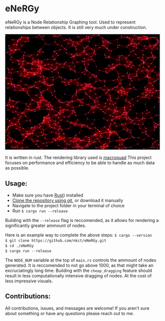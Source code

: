 # eNeRGy
eNeRGy is a Node Relationship Graphing tool. Used to represent relationships between objects. It is still very much under construction.

![eNeRGy 1000 Nodes!](eNeRGy_screenshot_1000_nodes.png "eNeRGy 1000 Nodes")

It is written in rust. The rendering library used is [macroquad](https://macroquad.rs)
This project focuses on performance and efficiency to be able to handle as much data as possible.

## Usage:
* Make sure you have [Rust](https://www.rust-lang.org/tools/install)) installed
* [Clone the repository using git](https://docs.github.com/en/repositories/creating-and-managing-repositories/cloning-a-repository), or download it manually 
* Navigate to the project folder in your terminal of choice
* Run `$ cargo run --release`

Building with the `--release` flag is reccomended, as it allows for rendering a significantly greater ammount of nodes.
  
Here is an example way to complete the above steps:
`$ cargo --version`  
`$ git clone https://github.com/nkct/eNeRGy.git`  
`$ cd ./eNeRGy`  
`$ cargo run --release`  

The `NODE_NUM` variable at the top of `main.rs` controls the ammount of nodes generated. It is reccomended to not go above 1000, as that might take an excruciatingly long time.
Building with the `cheap_dragging` feature should result in less computationally intensive dragging of nodes. At the cost of less impressive visuals.

## Contributions:
All contributions, issues, and messages are welcome! If you aren't sure about something or have any questions please reach out to me.
